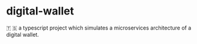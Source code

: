 # digital-wallet
🇹 🇸  a typescript project which simulates a microservices architecture of a digital wallet.
